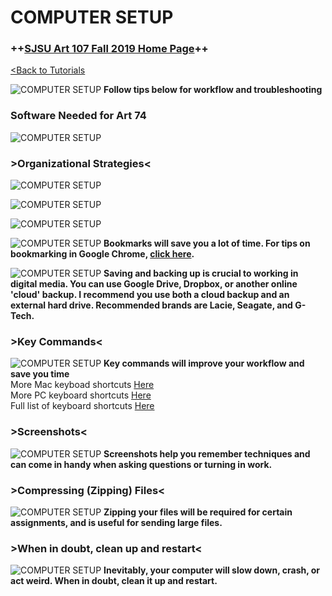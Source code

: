 # **COMPUTER SETUP**

### **++[SJSU Art 107 Fall 2019 Home Page](https://carriehott.github.io/sjsu-art107/)++**

[<Back to Tutorials](https://carriehott.github.io/SJSU-Art74-Sp2019/tutorials)

![COMPUTER SETUP](images/Art74_ComputerSetup.001.jpeg)
**Follow tips below for workflow and troubleshooting**

### **Software Needed for Art 74**
![COMPUTER SETUP](images/Art74_ComputerSetup.002.jpeg)

### **>Organizational Strategies<**
![COMPUTER SETUP](images/Art74_ComputerSetup.003.jpeg)

![COMPUTER SETUP](images/Art74_ComputerSetup.004.jpeg)

![COMPUTER SETUP](images/Art74_ComputerSetup.005.jpeg)


![COMPUTER SETUP](images/Art74_ComputerSetup.006.jpeg)
**Bookmarks will save you a lot of time. For tips on bookmarking in Google Chrome, [click here](https://support.google.com/chrome/answer/188842?co=GENIE.Platform%3DDesktop&hl=en).**

![COMPUTER SETUP](images/Art74_ComputerSetup.007.jpeg)
**Saving and backing up is crucial to working in digital media. You can use Google Drive, Dropbox, or another online 'cloud' backup. I recommend you use both a cloud backup and an external hard drive. Recommended brands are Lacie, Seagate, and G-Tech.**

### **>Key Commands<**
![COMPUTER SETUP](images/Art74_ComputerSetup.008.jpeg)
**Key commands will improve your workflow and save you time**<br>
More Mac keyboad shortcuts [Here](https://support.apple.com/en-us/HT201236) <br>
More PC keyboard shortcuts [Here](https://support.microsoft.com/en-us/help/12445/windows-keyboard-shortcuts)<br>
Full list of keyboard shortcuts [Here](https://en.wikipedia.org/wiki/Table_of_keyboard_shortcuts) <br>

### **>Screenshots<**
![COMPUTER SETUP](images/Art74_ComputerSetup.009.jpeg)
**Screenshots help you remember techniques and can come in handy when asking questions or turning in work.**

### **>Compressing (Zipping) Files<**
![COMPUTER SETUP](images/Art74_ComputerSetup.010.jpeg)
**Zipping your files will be required for certain assignments, and is useful for sending large files.**

### **>When in doubt, clean up and restart<**
![COMPUTER SETUP](images/Art74_ComputerSetup.011.jpeg)
**Inevitably, your computer will slow down, crash, or act weird. When in doubt, clean it up and restart.**
